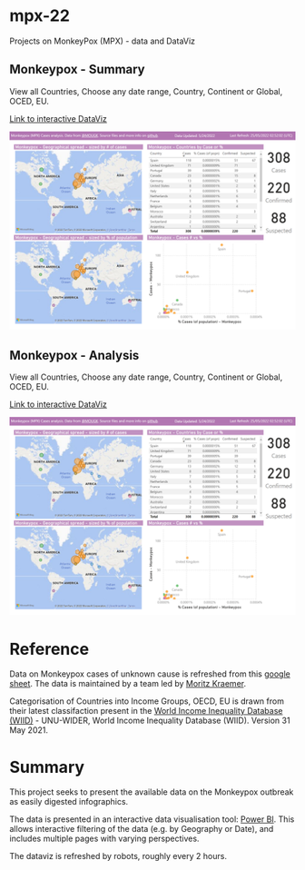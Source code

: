 # mpx-22
Projects on MonkeyPox (MPX) - data and DataViz

## Monkeypox - Summary
View all Countries, Choose any date range, Country, Continent or Global, OCED, EU. 

[Link to interactive DataViz](https://app.powerbi.com/view?r=eyJrIjoiOWY3YWFlOTItMzg0Yy00ZDllLWJmOGYtNjI5ZTM5NjRhZTUyIiwidCI6ImRjMWYwNGY1LWMxZTUtNDQyOS1hODEyLTU3OTNiZTQ1YmY5ZCIsImMiOjEwfQ%3D%3D)

[![Click to view and interact with the report](https://github.com/Mike-Honey/mpx-22/raw/main/mpx-22-summary.png)](https://app.powerbi.com/view?r=eyJrIjoiOWY3YWFlOTItMzg0Yy00ZDllLWJmOGYtNjI5ZTM5NjRhZTUyIiwidCI6ImRjMWYwNGY1LWMxZTUtNDQyOS1hODEyLTU3OTNiZTQ1YmY5ZCIsImMiOjEwfQ%3D%3D)

## Monkeypox - Analysis
View all Countries, Choose any date range, Country, Continent or Global, OCED, EU. 

[Link to interactive DataViz](https://app.powerbi.com/view?r=eyJrIjoiOWY3YWFlOTItMzg0Yy00ZDllLWJmOGYtNjI5ZTM5NjRhZTUyIiwidCI6ImRjMWYwNGY1LWMxZTUtNDQyOS1hODEyLTU3OTNiZTQ1YmY5ZCIsImMiOjEwfQ%3D%3D&pageName=ReportSectiond1604a4701263400bdc1)

[![Click to view and interact with the report](https://github.com/Mike-Honey/mpx-22/raw/main/mpx-22-summary.png)](https://app.powerbi.com/view?r=eyJrIjoiOWY3YWFlOTItMzg0Yy00ZDllLWJmOGYtNjI5ZTM5NjRhZTUyIiwidCI6ImRjMWYwNGY1LWMxZTUtNDQyOS1hODEyLTU3OTNiZTQ1YmY5ZCIsImMiOjEwfQ%3D%3D&pageName=ReportSectiond1604a4701263400bdc1)

# Reference

Data on Monkeypox cases of unknown cause is refreshed from this [google sheet](https://docs.google.com/spreadsheets/d/1CEBhao3rMe-qtCbAgJTn5ZKQMRFWeAeaiXFpBY3gbHE/edit#gid=0). The data is maintained by a team led by [Moritz Kraemer](https://twitter.com/MOUGK).

Categorisation of Countries into Income Groups, OECD, EU is drawn from their latest classifaction present in the [World Income Inequality Database (WIID)](https://www.wider.unu.edu/database/world-income-inequality-database-wiid) - UNU-WIDER, World Income Inequality Database (WIID). Version 31 May 2021.

# Summary

This project seeks to present the available data on the Monkeypox outbreak as easily digested infographics. 

The data is presented in an interactive data visualisation tool: [Power BI](https://powerbi.microsoft.com). This allows interactive filtering of the data (e.g. by Geography or Date), and includes multiple pages with varying perspectives.  

The dataviz is refreshed by robots, roughly every 2 hours. 

